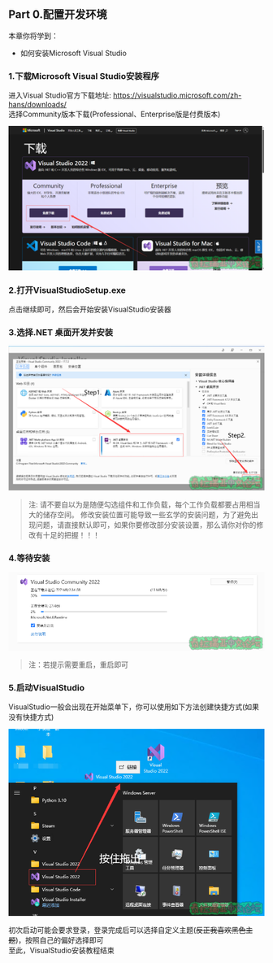 ## Part 0.配置开发环境​

本章你将学到：  

* 如何安装Microsoft Visual Studio

### 1.下载Microsoft Visual Studio安装程序​

进入Visual Studio官方下载地址: <https://visualstudio.microsoft.com/zh-hans/downloads/>  
选择Community版本下载\(Professional、Enterprise版是付费版本\)  
  

![1692965150135.png](Resourse/6471_1ebf065ce18f856eee0487e85496500d.png "1692965150135.png")

### 2.打开VisualStudioSetup.exe​

点击继续即可，然后会开始安装VisualStudio安装器  

### 3.选择.NET 桌面开发并安装​

![1692966114824.png](Resourse/6474_39400d8a242d19563d0e25b023464415.png "1692966114824.png")

> 注: 请不要自以为是随便勾选组件和工作负载，每个工作负载都要占用相当大的储存空间。 修改安装位置可能导致一些玄学的安装问题，为了避免出现问题，请直接默认即可，如果你要修改部分安装设置，那么请你对你的修改有十足的把握！！！

  

### 4.等待安装​

![1692966713652.png](Resourse/6475_f80dc35acf469e8d4dd612963338c317.png "1692966713652.png")

> 注：若提示需要重启，重启即可

### 5.启动VisualStudio

VisualStudio一般会出现在开始菜单下，你可以使用如下方法创建快捷方式\(如果没有快捷方式\)  

![1692967698634.png](Resourse/6476_9620982f91a831420e1f690259f1bb40.png "1692967698634.png")
  
初次启动可能会要求登录，登录完成后可以选择自定义主题\(~~反正我喜欢黑色主题~~\)，按照自己的偏好选择即可  
至此，VisualStudio安装教程结束
